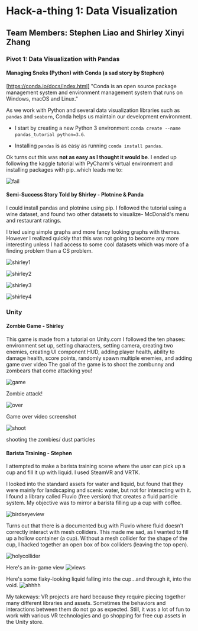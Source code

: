 # Hack-a-thing 1: Data Visualization

## Team Members: Stephen Liao and Shirley Xinyi Zhang

### Pivot 1: Data Visualization with Pandas
#### Managing Sneks (Python) with Conda (a sad story by Stephen)
[https://conda.io/docs/index.html] "Conda is an open source package management system and environment management system that runs on Windows, macOS and Linux."

As we work with Python and several data visualization libraries such as `pandas` and `seaborn`, Conda helps us maintain our development environment.

- I start by creating a new Python 3 environment `conda create --name pandas_tutorial python=3.6`.

- Installing `pandas` is as easy as running `conda install pandas`.

Ok turns out this was **not as easy as I thought it would be**. I ended up following the kaggle tutorial with PyCharm's virtual environment and installing packages with pip..which leads me to:

![fail](./sad_story.PNG)

#### Semi-Success Story Told by Shirley - Plotnine & Panda

I could install pandas and plotnine using pip. I followed the tutorial using a wine dataset, and found two other datasets to visualize- McDonald's menu and restaurant ratings. 

I tried using simple graphs and more fancy looking graphs with themes. However I realized quickly that this was not going to become any more interesting unless I had access to some cool datasets which was more of a finding problem than a CS problem.

![shirley1](./shirley1.png)

![shirley2](./shirley2.png)

![shirley3](./shirley3.png)

![shirley4](./shirley4.png)

### Unity 
#### Zombie Game - Shirley

This game is made from a tutorial on Unity.com
I followed the ten phases: environment set up, setting characters, setting camera, creating two enemies, creating UI component HUD, adding player health, ability to damage health, score points, randomly spawn multiple enemies, and adding game over video
The goal of the game is to shoot the zombunny and zombears that come attacking you!

![game](./zom.jpg)

Zombie attack!

![over](./over.jpg)

Game over video screenshot

![shoot](./shoot.jpg)

shooting the zombies/ dust particles

#### Barista Training - Stephen

I attempted to make a barista training scene where the user can pick up a cup and fill it up with liquid. I used SteamVR and VRTK.

I looked into the standard assets for water and liquid, but found that they were mainly for landscaping and scenic water, but not for interacting with it. I found a library called Fluvio (free version) that creates a fluid particle system. My objective was to mirror a barista filling up a cup with coffee.

![birdseyeview](./stephen1.png)

Turns out that there is a documented bug with Fluvio where fluid doesn't correctly interact with mesh colliders. This made me sad, as I wanted to fill up a hollow container (a cup). Without a mesh collider for the shape of the cup, I hacked together an open box of box colliders (leaving the top open).

![holycollider](./stephen2.png)

Here's an in-game view
![views](./stephen3.png)

Here's some flaky-looking liquid falling into the cup...and through it, into the void.
![ahhhh](./stephen4.png)

My takeways: VR projects are hard because they require piecing together many different libraries and assets. Sometimes the behaviors and interactions between them do not go as expected. Still, it was a lot of fun to work with various VR technologies and go shopping for free cup assets in the Unity store.

